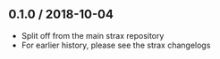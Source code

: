 

0.1.0 / 2018-10-04
------------------
- Split off from the main strax repository
- For earlier history, please see the strax changelogs